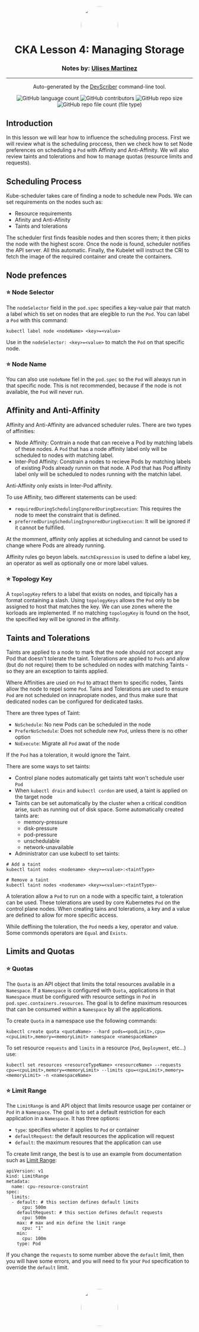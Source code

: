 <h1 align="center" style="border-bottom: none">
    <a href="https://github.com/mx-ulises/certification-prep-cka-ckad" target="_blank">
        <img alt="" src="https://github.com/mx-ulises/certification-prep-cka-ckad/blob/main/assets/notes-logo.png?raw=true" style="border-radius: 50%; height: 100px;">
    </a>
    <br>
    CKA Lesson 4: Managing Storage
</h1>
<h3 align="center" style="border-bottom: none">
    Notes by: <a href="https://github.com/mx-ulises" target="_blank">Ulises Martinez</a>
</h3>
<hr />

<p align="center">
    Auto-generated by the <a href="https://github.com/WhitneyLampkin/devscriber" target="_blank">DevScriber</a> command-line tool.
</p>

<div align="center">

![GitHub language count](https://img.shields.io/github/languages/count/mx-ulises/certification-prep-cka-ckad?label=Languages)
![GitHub contributors](https://img.shields.io/github/contributors/mx-ulises/certification-prep-cka-ckad?label=Contributors&color=yellow)
![GitHub repo size](https://img.shields.io/github/repo-size/mx-ulises/certification-prep-cka-ckad?label=Repo%20Size&color=teal)
![GitHub repo file count (file type)](https://img.shields.io/github/directory-file-count/mx-ulises/certification-prep-cka-ckad?label=Files&color=purple)

</div>

## Introduction

In this lesson we will lear how to influence the scheduling process. First we will review what is the scheduling proccess, then we check how to set Node preferences on scheduling a `Pod` with Affinity and Anti-Affinity. We will also review taints and tolerations and how to manage quotas (resource limits and requests).

## Scheduling Process

Kube-scheduler takes care of finding a node to schedule new Pods. We can set requirements on the nodes such as:
 - Resource requirements
 - Afinity and Anti-Afinity
 - Taints and tolerations

The scheduler first finds feasible nodes and then scores them; it then picks the node with the highest score. Once the node is found, scheduler notifies the API server. All this automatic. Finally, the Kubelet will instruct the CRI to fetch the image of the required container and create the containers. 

## Node prefences

### ⭐ Node Selector

The `nodeSelector` field in the `pod.spec` specifies a key-value pair that match a label which tis set on nodes that are elegible to run the `Pod`. You can label a `Pod` with this command:

```
kubectl label node <nodeName> <key>=<value>
```

Use in the `nodeSelector: <key>=<value>` to match the `Pod` on that specific node. 

### ⭐ Node Name

You can also use `nodeName` fiel in the `pod.spec` so the `Pod` will always run in that specific node. This is not recommended, because if the node is not available, the `Pod` will never run.

## Affinity and Anti-Affinity

Affinity and Anti-Affinity are advanced scheduler rules. There are two types of affinities:

 - Node Affinity: Contrain a node that can receive a Pod by matching labels of these nodes. A `Pod` that has a node affinity label only will be scheduled to nodes with matching label.
 - Inter-Pod Affinity: Constrain a nodes to recieve Pods by matching labels of existing Pods already runnin on that node. A Pod that has Pod affinity label only will be scheduled to nodes running with the matchin label.

Anti-Affinity only exists in Inter-Pod affinity.

To use Affinity, two different statements can be used:

 - `requiredDuringSchedulingIgnoredDuringExecution`: This requires the node to meet the constraint that is defined.
 - `preferredDuringSchedulingIngnoredDuringExecution`: It will be ignored if it cannot be fulfilled.

At the momment, affinity only applies at scheduling and cannot be used to change where Pods are already running.

Affinity rules go beyon labels. `matchExpression` is used to define a label key, an operator as well as optionally one or more label values.

### ⭐ Topology Key

A `topologyKey` refers to a label that exists on nodes, and tipically has a format  containing a slash. Using `topologyKeys` allows the `Pod` only to be assigned to host that matches the key. We can use zones where the korloads are implemented. If no matching `topologyKey` is found on the hsot, the specified key will be ignored in the affinity.

## Taints and Tolerations

Taints are applied to a node to mark that the node should not accept any Pod that doesn't tolerate the taint. Tolerations are applied to `Pods` and allow (but do not require) them to be scheduled on nodes with matching Taints - so they are an exception to taints applied.

Where Affinities are used on `Pod` to attract them to specific nodes, Taints allow the node to repel some `Pod`. Tains and Tolerations are used to ensure `Pod` are not scheduled on innapropiate nodes, and thus make sure that dedicated nodes can be configured for dedicated tasks.

There are three types of Taint:
 - `NoSchedule`: No new Pods can be scheduled in the node
 - `PreferNoSchedule`: Does not schedule new `Pod`, unless there is no other option
 - `NoExecute`: Migrate all `Pod` awat of the node

If the `Pod` has a toleration, it would ignore the Taint.

There are some ways to set taints:
 - Control plane nodes automatically get taints taht won't schedule user `Pod`
 - When `kubectl drain` and `kubectl cordon` are used, a taint is applied on the target node
 - Taints can be set automatically by the cluster when a critical condition arise, such as running out of disk space. Some automatically created taints are:
   - memory-pressure
   - disk-pressure
   - pod-pressure
   - unschedulable
   - network-unavailable
 - Administrator can use kubectl to set taints:

```
# Add a taint
kubectl taint nodes <nodename> <key>=<value>:<taintType>

# Remove a taint
kubectl taint nodes <nodename> <key>=<value>:<taintType>-
```

A toleration allow a `Pod` to run on a node with a specific taint, a toleration can be used. These tolerations are used by core Kubernetes `Pod` on the control plane nodes. When creating tains and tolerations, a key and a value are defined to allow for more specific access.

While deffining the toleration, the `Pod` needs a key, operator and value. Some commonds operators are `Equal` and `Exists`. 

## Limits and Quotas

### ⭐ Quotas

The `Quota` is an API object that limits the total resources available in a `Namespace`. If a `Namespace` is configured with `Quota`, applications in that `Namespace` must be configured with resource settings in `Pod` in `pod.spec.containers.resources`. The goal is to define maximum resources that can be consumed within a `Namespace` by all the applications.

To create `Quota` in a namespace use the following commands:

```
kubectl create quota <quotaName> --hard pods=<podLimit>,cpu=<cpuLimit>,memory=<memoryLimit> namespace <namespaceName>
```

To set resource `requests` and `limits` in a resource (`Pod`, `Deployment`, etc...) use:

```
kubectl set resources <resourceTypeName> <resourceName> --requests cpu=<cpuLimit>,memory=<memoryLimit> --limits cpu=<cpuLimit>,memory=<memoryLimit> -n <namespaceName>
```
### ⭐ Limit Range

The `LimitRange` is and API object that limits resource usage per container or `Pod` in a `Namespace`. The goal is to set a default restriction for each application in a `Namespace`. It has three options:

 - `type`: specifies wheter it applies to `Pod` or container
 - `defaultRequest`: the default resources the application will request
 - `default`: the maximum resoures that the application can use

To create limit range, the best is to use an example from documentation such as [Limit Range](https://kubernetes.io/docs/concepts/policy/limit-range/):

```
apiVersion: v1
kind: LimitRange
metadata:
  name: cpu-resource-constraint
spec:
  limits:
  - default: # this section defines default limits
      cpu: 500m
    defaultRequest: # this section defines default requests
      cpu: 500m
    max: # max and min define the limit range
      cpu: "1"
    min:
      cpu: 100m
    type: Pod
```

If you change the `requests` to some number above the `default` limit, then you will have some errors, and you will need to fix your `Pod` specification to override the `default` limit.

<p align="center" style="border-bottom: none; margin-top: 50px;">
    <a href="https://github.com/mx-ulises/certification-prep-cka-ckad" target="_blank">
        <img alt="" src="https://github.com/mx-ulises/certification-prep-cka-ckad/blob/main/assets/notes-logo.png?raw=true" style="border-radius: 50%; height: 100px;">
    </a>
</p>
